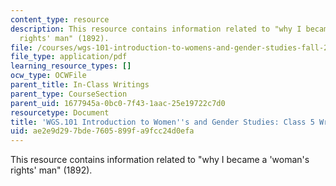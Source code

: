 ```yaml
---
content_type: resource
description: This resource contains information related to "why I became a 'woman's
  rights' man" (1892).
file: /courses/wgs-101-introduction-to-womens-and-gender-studies-fall-2014/ae2e9d297bde7605899fa9fcc24d0efa_MITWGS_101F14_InClass5.pdf
file_type: application/pdf
learning_resource_types: []
ocw_type: OCWFile
parent_title: In-Class Writings
parent_type: CourseSection
parent_uid: 1677945a-0bc0-7f43-1aac-25e19722c7d0
resourcetype: Document
title: 'WGS.101 Introduction to Women''s and Gender Studies: Class 5 Writing'
uid: ae2e9d29-7bde-7605-899f-a9fcc24d0efa
---
```

This resource contains information related to "why I became a 'woman's rights' man" (1892).

